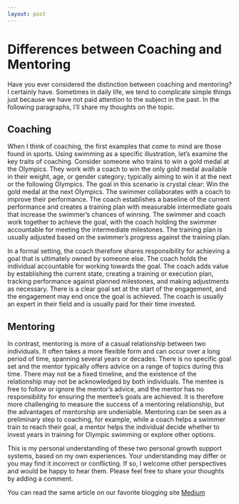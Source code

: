 ```yaml
---
layout: post
---
```


# Differences between Coaching and Mentoring
Have you ever considered the distinction between coaching and mentoring? I certainly have. Sometimes in daily life, we tend to complicate simple things just because we have not paid attention to the subject in the past. In the following paragraphs, I’ll share my thoughts on the topic.

## Coaching

When I think of coaching, the first examples that come to mind are those found in sports. Using swimming as a specific illustration, let’s examine the key traits of coaching. Consider someone who trains to win a gold medal at the Olympics. They work with a coach to win the only gold medal available in their weight, age, or gender category; typically aiming to win it at the next or the following Olympics. The goal in this scenario is crystal clear: Win the gold medal at the next Olympics. The swimmer collaborates with a coach to improve their performance. The coach establishes a baseline of the current performance and creates a training plan with measurable intermediate goals that increase the swimmer’s chances of winning. The swimmer and coach work together to achieve the goal, with the coach holding the swimmer accountable for meeting the intermediate milestones. The training plan is usually adjusted based on the swimmer’s progress against the training plan.

In a formal setting, the coach therefore shares responsibility for achieving a goal that is ultimately owned by someone else. The coach holds the individual accountable for working towards the goal. The coach adds value by establishing the current state, creating a training or execution plan, tracking performance against planned milestones, and making adjustments as necessary. There is a clear goal set at the start of the engagement, and the engagement may end once the goal is achieved. The coach is usually an expert in their field and is usually paid for their time invested.

## Mentoring

In contrast, mentoring is more of a casual relationship between two individuals. It often takes a more flexible form and can occur over a long period of time, spanning several years or decades. There is no specific goal set and the mentor typically offers advice on a range of topics during this time. There may not be a fixed timeline, and the existence of the relationship may not be acknowledged by both individuals. The mentee is free to follow or ignore the mentor’s advice, and the mentor has no responsibility for ensuring the mentee’s goals are achieved. It is therefore more challenging to measure the success of a mentoring relationship, but the advantages of mentorship are undeniable. Mentoring can be seen as a preliminary step to coaching, for example, while a coach helps a swimmer train to reach their goal, a mentor helps the individual decide whether to invest years in training for Olympic swimming or explore other options.

This is my personal understanding of these two personal growth support systems, based on my own experiences. Your understanding may differ or you may find it incorrect or conflicting. If so, I welcome other perspectives and would be happy to hear them. Please feel free to share your thoughts by adding a comment.

You can read the same article on our favorite blogging site [Medium](https://medium.com/@polestarsoftware/differences-between-coaching-and-mentoring-f8f7be713194)
